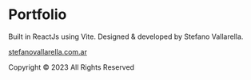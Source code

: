 # Portfolio 

Built in ReactJs using Vite. Designed & developed by Stefano Vallarella. 

[stefanovallarella.com.ar](https://stefanovallarella.com.ar)


Copyright © 2023 All Rights Reserved
